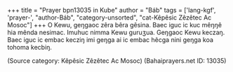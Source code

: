 +++
title = "Prayer bpn13035 in Kube"
author = "Báb"
tags = ['lang-kgf', 'prayer-', "author-Báb", "category-unsorted", "cat-Kêpêsic Zêzêtec Ac Mosoc"]
+++
O Kewu, geŋgaoc zêra bêra gêsina.  Baec iguc ic kuc mêŋŋê hia mênda nesimac.  Imuhuc nimma Kewu guruʒua.  Geŋgaoc Kewu keczaŋ.  Baec iguc ic embac kecziŋ imi geŋga ai ic embac hêcga nini geŋga koa tohoma kecbiŋ.

(Source category: Kêpêsic Zêzêtec Ac Mosoc)
(Bahaiprayers.net ID: 13035)
